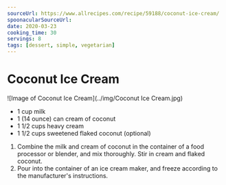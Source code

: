 ```yaml
---
sourceUrl: https://www.allrecipes.com/recipe/59188/coconut-ice-cream/
spoonacularSourceUrl: 
date: 2020-03-23
cooking_time: 30
servings: 8
tags: [dessert, simple, vegetarian]
---
```

# Coconut Ice Cream

![Image of Coconut Ice Cream](../img/Coconut Ice Cream.jpg)


- 1 cup milk
- 1 (14 ounce) can cream of coconut
- 1 1/2 cups heavy cream
- 1 1/2 cups sweetened flaked coconut (optional)


1. Combine the milk and cream of coconut in the container of a food processor or blender, and mix thoroughly. Stir in cream and flaked coconut.
2. Pour into the container of an ice cream maker, and freeze according to the manufacturer&#39;s instructions.
